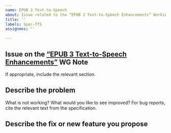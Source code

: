 ```yaml
---
name: EPUB 3 Text-to-Speech
about: Issue related to the “EPUB 3 Text-to-Speech Enhancements” Working Group Note
title: ''
labels: Spec-TTS
assignees: ''

---
```


## Issue on the [“EPUB 3 Text-to-Speech Enhancements”](https://www.w3.org/TR/epub-tts/) WG Note

If appropriate, include the relevant section.

## Describe the problem 

What is not working? What would you like to see improved? For bug reports, cite the relevant text from the specification.

## Describe the fix or new feature you propose

